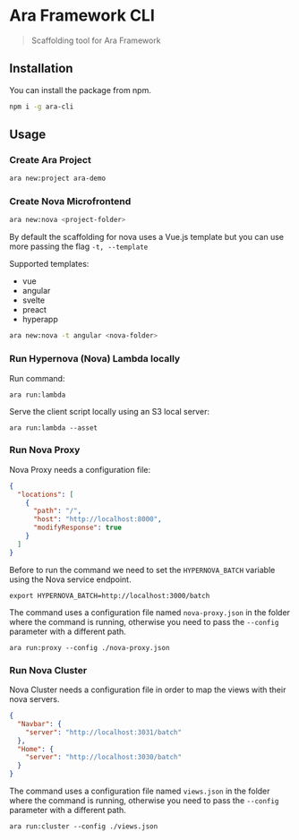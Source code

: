 # Ara Framework CLI

> Scaffolding tool for Ara Framework

## Installation

You can install the package from npm.

```bash
npm i -g ara-cli
```

## Usage

### Create Ara Project

```bash
ara new:project ara-demo
```

### Create Nova Microfrontend

```bash
ara new:nova <project-folder>
```

By default the scaffolding for nova uses a Vue.js template but you can use more passing the flag `-t, --template`

Supported templates:
- vue
- angular
- svelte
- preact
- hyperapp

```bash
ara new:nova -t angular <nova-folder>
```

### Run Hypernova (Nova) Lambda locally

Run command:

```shell
ara run:lambda
```

Serve the client script locally using an S3 local server:

```shell
ara run:lambda --asset
```

### Run Nova Proxy

Nova Proxy needs a configuration file:

```json
{
  "locations": [
    {
      "path": "/",
      "host": "http://localhost:8000",
      "modifyResponse": true
    }
  ]
}
```

Before to run the command we need to set the `HYPERNOVA_BATCH` variable using the Nova service endpoint.

```shell
export HYPERNOVA_BATCH=http://localhost:3000/batch
```

The command uses a configuration file named `nova-proxy.json` in the folder where the command is running, otherwise you need to pass the `--config` parameter with a different path.
```
ara run:proxy --config ./nova-proxy.json
```

### Run Nova Cluster

Nova Cluster needs a configuration file in order to map the views with their nova servers.

```json
{
  "Navbar": {
    "server": "http://localhost:3031/batch"
  },
  "Home": {
    "server": "http://localhost:3030/batch"
  }
}
```

The command uses a configuration file named `views.json` in the folder where the command is running, otherwise you need to pass the `--config` parameter with a different path.
```
ara run:cluster --config ./views.json
```